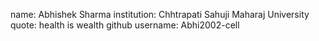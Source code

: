 name: Abhishek Sharma
institution: Chhtrapati Sahuji Maharaj University
quote: health is wealth
github username: Abhi2002-cell
